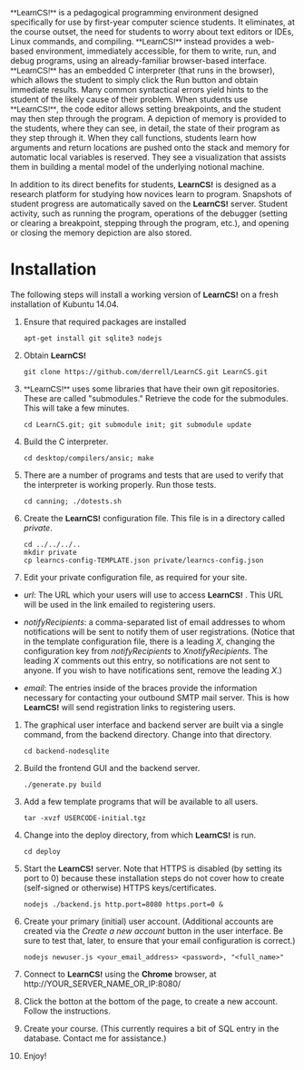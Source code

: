 <span style="font-family: 'trebuchet ms', arial, helvetica, sans-serif !important;'">
**LearnCS!**</span>
is a pedagogical programming environment designed specifically for use by
first-year computer science students. It eliminates, at the course outset, the
need for students to worry about text editors or IDEs, Linux commands, and
compiling.
<span style="font-family: 'trebuchet ms', arial, helvetica,
sans-serif !important;'">
**LearnCS!**</span>
instead provides a web-based environment, immediately accessible, for them to
write, run, and debug programs, using an already-familiar browser-based
interface.

<span style="font-family: 'trebuchet ms', arial, helvetica, sans-serif !important;'">
**LearnCS!**</span>
has an embedded C interpreter (that runs in the browser), which allows the
student to simply click the Run button and obtain immediate results. Many
common syntactical errors yield hints to the student of the likely cause of
their problem. When students use
<span style="font-family: 'trebuchet ms', arial, helvetica, sans-serif !important;'">
**LearnCS!**</span>,
the code editor allows setting breakpoints, and the student may then step
through the program. A depiction of memory is provided to the students, where
they can see, in detail, the state of their program as they step through
it. When they call functions, students learn how arguments and return
locations are pushed onto the stack and memory for automatic local variables
is reserved. They see a visualization that assists them in building a mental
model of the underlying notional machine.

In addition to its direct benefits for students,
<span style="font-family: 'trebuchet ms', arial, helvetica, sans-serif !important;'">
**LearnCS!**</span>
is designed as a research platform for studying how novices learn to
program. Snapshots of student progress are automatically saved on the
<span style="font-family: 'trebuchet ms', arial, helvetica, sans-serif !important;'">
**LearnCS!**</span>
server. Student activity, such as running the program, operations of the
debugger (setting or clearing a breakpoint, stepping through the program,
etc.), and opening or closing the memory depiction are also stored. 

# Installation

The following steps will install a working version of
<span style="font-family: 'trebuchet ms', arial, helvetica, sans-serif !important;'">
**LearnCS!**</span>
on a fresh installation of Kubuntu 14.04.

1. Ensure that required packages are installed

    `apt-get install git sqlite3 nodejs`

1. Obtain
   <span style="font-family: 'trebuchet ms', arial, helvetica, sans-serif !important;'">
   **LearnCS!**</span>

    `git clone https://github.com/derrell/LearnCS.git LearnCS.git`

1. <span style="font-family: 'trebuchet ms', arial, helvetica, sans-serif !important;'">
   **LearnCS!**</span>
   uses some libraries that have their own git repositories. These are called
   "submodules." Retrieve the code for the submodules. This will take a few
   minutes.

    `cd LearnCS.git; git submodule init; git submodule update`

1. Build the C interpreter. 

    `cd desktop/compilers/ansic; make`

1. There are a number of programs and tests that are used to verify that the
   interpreter is working properly. Run those tests.

    `cd canning; ./dotests.sh`

1. Create the <span style="font-family: 'trebuchet ms', arial, helvetica,
sans-serif !important;'"> **LearnCS!**</span> configuration file. This file
is in a directory called _private_.

    ```
    cd ../../../..
    mkdir private
    cp learncs-config-TEMPLATE.json private/learncs-config.json
    ```

1. Edit your private configuration file, as required for your site.

  * _url_: The URL which your users will use to access <span style="font-family:
  'trebuchet ms', arial, helvetica, sans-serif !important;'">**LearnCS!**
  </span>. This URL will be used in the link emailed to registering users.

  * _notifyRecipients_: a comma-separated list of email addresses to whom
  notifications will be sent to notify them of user registrations. (Notice that
  in the template configuration file, there is a leading _X_, changing the
  configuration key from _notifyRecipients_ to _XnotifyRecipients_. The
  leading _X_ comments out this entry, so notifications are not sent to
  anyone. If you wish to have notifications sent, remove the leading _X_.)

  * _email_: The entries inside of the braces provide the information
  necessary for contacting your outbound SMTP mail server. This is how <span
  style="font-family: 'trebuchet ms', arial, helvetica, sans-serif !important;'
  "> **LearnCS!**</span> will send registration links to registering users.

1. The graphical user interface and backend server are built via a single
   command, from the backend directory. Change into that directory.
   
    `cd backend-nodesqlite`
    
1. Build the frontend GUI and the backend server.

    `./generate.py build`

1. Add a few template programs that will be available to all users.

    `tar -xvzf USERCODE-initial.tgz`
    
1. Change into the deploy directory, from which
   <span style="font-family: 'trebuchet ms', arial, helvetica, sans-serif !important;'">
   **LearnCS!**</span>
   is run.
   
    `cd deploy`
    
1. Start the
   <span style="font-family: 'trebuchet ms', arial, helvetica, sans-serif !important;'">
   **LearnCS!**</span>
   server. Note that HTTPS is disabled (by setting its port to 0) because
   these installation steps do not cover how to create (self-signed or
   otherwise) HTTPS keys/certificates.

    `nodejs ./backend.js http.port=8080 https.port=0 &`

1. Create your primary (initial) user account. (Additional accounts are
created via the _Create a new account_ button in the user interface. Be sure
to test that, later, to ensure that your email configuration is correct.)

    `nodejs newuser.js <your_email_address> <password>, "<full_name>"`

1. Connect to
   <span style="font-family: 'trebuchet ms', arial, helvetica, sans-serif !important;'">
   **LearnCS!**</span>
   using the **Chrome** browser, at
   http://YOUR_SERVER\_NAME\_OR\_IP:8080/

1. Click the botton at the bottom of the page, to create a new account. Follow
   the instructions.

1. Create your course. (This currently requires a bit of SQL entry in
   the database. Contact me for assistance.) 

1. Enjoy!
